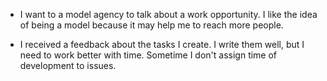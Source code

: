 - I want to a model agency to talk about a work opportunity. I like the idea of being a model because it may help me to reach more people.

- I received a feedback about the tasks I create. I write them well, but I need to work better with time. Sometime I don't assign time of development to issues.
